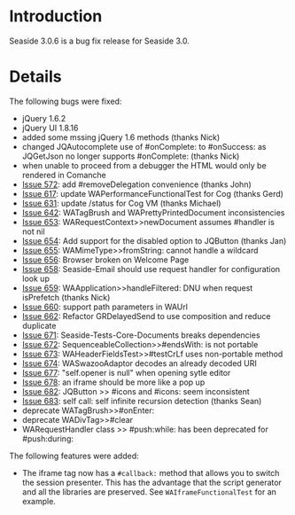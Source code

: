 # Introduction #
Seaside 3.0.6 is a bug fix release for Seaside 3.0.


# Details #

The following bugs were fixed:
  * jQuery 1.6.2
  * jQuery UI 1.8.16
  * added some mssing jQuery 1.6 methods (thanks Nick)
  * changed JQAutocomplete use of #onComplete: to #onSuccess: as JQGetJson no longer supports #onComplete: (thanks Nick)
  * when unable to proceed from a debugger the HTML would only be rendered in Comanche
  * [Issue 572](https://code.google.com/p/seaside/issues/detail?id=572): 	add #removeDelegation convenience (thanks John)
  * [Issue 617](https://code.google.com/p/seaside/issues/detail?id=617):	update WAPerformanceFunctionalTest for Cog (thanks Gerd)
  * [Issue 631](https://code.google.com/p/seaside/issues/detail?id=631): 	update /status for Cog VM (thanks Michael)
  * [Issue 642](https://code.google.com/p/seaside/issues/detail?id=642): 	WATagBrush and WAPrettyPrintedDocument inconsistencies
  * [Issue 653](https://code.google.com/p/seaside/issues/detail?id=653): 	WARequestContext>>newDocument assumes #handler is not nil
  * [Issue 654](https://code.google.com/p/seaside/issues/detail?id=654): 	Add support for the disabled option to JQButton (thanks Jan)
  * [Issue 655](https://code.google.com/p/seaside/issues/detail?id=655): 	WAMimeType>>fromString: cannot handle a wildcard
  * [Issue 656](https://code.google.com/p/seaside/issues/detail?id=656): 	Browser broken on Welcome Page
  * [Issue 658](https://code.google.com/p/seaside/issues/detail?id=658): 	Seaside-Email should use request handler for configuration look up
  * [Issue 659](https://code.google.com/p/seaside/issues/detail?id=659): 	WAApplication>>handleFiltered: DNU when request isPrefetch (thanks Nick)
  * [Issue 660](https://code.google.com/p/seaside/issues/detail?id=660): 	support path parameters in WAUrl
  * [Issue 662](https://code.google.com/p/seaside/issues/detail?id=662): 	Refactor GRDelayedSend to use composition and reduce duplicate
  * [Issue 671](https://code.google.com/p/seaside/issues/detail?id=671):	Seaside-Tests-Core-Documents breaks dependencies
  * [Issue 672](https://code.google.com/p/seaside/issues/detail?id=672):	SequenceableCollection>>#endsWith: is not portable
  * [Issue 673](https://code.google.com/p/seaside/issues/detail?id=673):	WAHeaderFieldsTest>>#testCrLf uses non-portable method
  * [Issue 674](https://code.google.com/p/seaside/issues/detail?id=674): 	WASwazooAdaptor decodes an already decoded URI
  * [Issue 677](https://code.google.com/p/seaside/issues/detail?id=677): 	"self.opener is null" when opening sytle editor
  * [Issue 678](https://code.google.com/p/seaside/issues/detail?id=678): 	an iframe should be more like a pop up
  * [Issue 682](https://code.google.com/p/seaside/issues/detail?id=682): 	JQButton >> #icons and #icons: seem inconsistent
  * [Issue 683](https://code.google.com/p/seaside/issues/detail?id=683): 	self call: self infinite recursion detection (thanks Sean)
  * deprecate WATagBrush>>#onEnter:
  * deprecate WADivTag>>#clear
  * WARequestHandler class >> #push:while: has been deprecated for #push:during:

The following features were added:
  * The iframe tag now has a `#callback:` method that allows you to switch the session presenter. This has the advantage that the script generator and all the libraries are preserved. See `WAIframeFunctionalTest` for an example.

